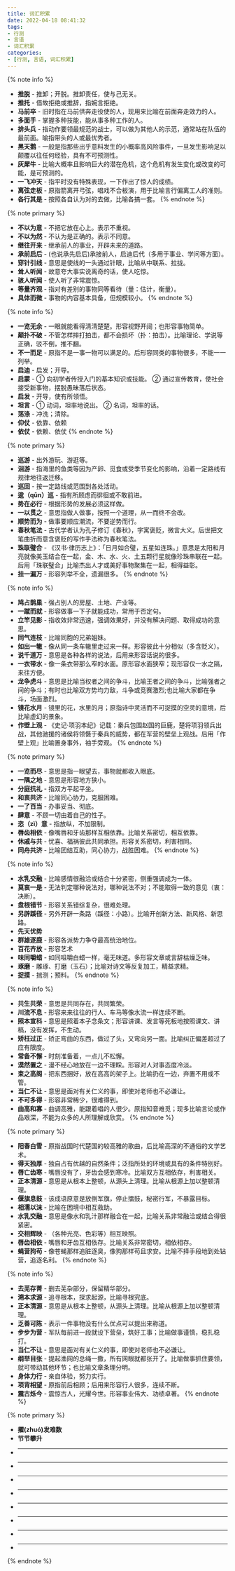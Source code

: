 ```yaml
---
title: 词汇积累
date: 2022-04-18 08:41:32
tags:
- 行测
- 言语
- 词汇积累
categories:
- [行测, 言语, 词汇积累]
---
```


{% note info %}
- **推脱** - 推卸；开脱。推卸责任，使与己无关。
- **推托** - 借故拒绝或推辞，指婉言拒绝。
- **马前卒** - 旧时指在马前供奔走役使的人，现用来比喻在前面奔走效力的人。
- **多面手** - 掌握多种技能，能从事多种工作的人。
- **排头兵** - 指动作要领最规范的战士，可以做为其他人的示范，通常站在队伍的最前面。喻指带头的人或最优秀者。
- **黑天鹅** - 一般是指那些出乎意料发生的小概率高风险事件，一旦发生影响足以颠覆以往任何经验，具有不可预测性。
- **灰犀牛** - 比喻大概率且影响巨大的潜在危机，这个危机有发生变化或改变的可能，是可预测的。
- **一飞冲天** - 指平时没有特殊表现，一下作出了惊人的成绩。
- **离弦走板** - 原指箭离开弓弦，唱戏不合板演，用于比喻言行偏离工人的准则。
- **各行其是** - 按照各自认为对的去做，比喻各搞一套。
{% endnote %}

{% note primary %}
- **不以为意** - 不把它放在心上。表示不重视。
- **不以为然** - 不认为是正确的。表示不同意。
- **继往开来** - 继承前人的事业，开辟未来的道路。
- **承前启后** - (也说承先启后)承接前人，启迪后代（多用于事业、学问等方面）。
- **穿针引线** - 意思是使线的一头通过针眼，比喻从中联系、拉拢。
- **耸人听闻** - 故意夸大事实说离奇的话，使人吃惊。
- **骇人听闻** - 使人听了非常震惊。
- **等量齐观** - 指对有差别的事物同等看待（量：估计，衡量）。
- **具体而微** - 事物的内容基本具备，但规模较小。
{% endnote %}

{% note info %}
- **一览无余** - 一眼就能看得清清楚楚。形容视野开阔；也形容事物简单。
- **颠扑不破** - 不管怎样摔打拍击，都不会损坏（扑：拍击）。比喻理论、学说等正确，驳不倒，推不翻。
- **不一而足** - 原指不是一事一物可以满足的。后形容同类的事物很多，不能一一列举。
- **启迪** - 启发；开导。
- **启蒙** - ① 向初学者传授入门的基本知识或技能。 ② 通过宣传教育，使社会接受新事物，摆脱愚昧落后状态。
- **启发** - 开导，使有所领悟。
- **坦言** - ① 动词，坦率地说出。 ② 名词，坦率的话。
- **荡涤** - 冲洗；清除。
- **仰仗** - 依靠、依赖
- **依仗** - 依赖、依仗
{% endnote %}

{% note primary %}
- **巡游** - 出外游玩、游逛等。
- **洄游** - 指海里的鱼类等因为产卵、觅食或受季节变化的影响，沿着一定路线有规律地往返迁移。
- **巡回** - 按一定路线或范围到各处活动。
- **逡（qūn）巡** - 指有所顾虑而徘徊或不敢前进。
- **势在必行** - 根据形势的发展必须这样做。
- **一以贯之** - 意思指做人做事，按照一个道理，从一而终不会改。
- **顺势而为** - 做事要顺应潮流，不要逆势而行。
- **春秋笔法** - 古代学者认为孔子修订《春秋》，字寓褒贬，微言大义。后世把文笔曲折而意含褒贬的写作手法称为春秋笔法。
- **珠联璧合** - 《汉书·律历志上》：「日月如合璧，五星如连珠。」意思是太阳和月亮就像美玉结合在一起，金、木、水、火、土五颗行星就像珍珠串联在一起。后用「珠联璧合」比喻杰出人才或美好事物聚集在一起，相得益彰。
- **挂一漏万** - 形容列举不全，遗漏很多。
{% endnote %}

{% note info %}
- **鸠占鹊巢** - 强占别人的房屋、土地、产业等。
- **一蹴而就** - 形容做事一下子就能成功，常用于否定句。
- **立竿见影** - 指收效非常迅速，强调效果好，并没有解决问题、取得成功的意思。
- **同气连枝** - 比喻同胞的兄弟姐妹。
- **如出一辙** - 像从同一条车辙里走过来一样。形容彼此十分相似（多含贬义）。
- **说千道万** - 意思是各种各样的说法，后用来形容话说的很多。
- **一衣带水** - 像一条衣带那么窄的水面。原形容水面狭窄；现形容仅一水之隔，来往方便。
- **龙争虎斗** - 意思是比喻当权者之间的争斗，比喻王者之间的争斗，比喻强者之间的争斗；有时也比喻双方势均力敌，斗争或竞赛激烈;也比喻大家都在争斗，场面激烈。
- **镜花水月** - 镜里的花，水里的月；原指诗中灵活而不可捉摸的空灵的意境，后比喻虚幻的景象。
- **作壁上观** - 《史记·项羽本纪》记载：秦兵包围赵国的巨鹿，楚将项羽领兵出战，其他驰援的诸侯将领慑于秦兵的威势，都在军营的壁垒上观战。后用「作壁上观」比喻置身事外，袖手旁观。
{% endnote %}

{% note primary %}
- **一览而尽** - 意思是指一眼望去，事物就都收入眼底。
- **一隅之地** - 意思是形容地方狭小。
- **分庭抗礼** - 指双方平起平坐。
- **和衷共济** - 比喻同心协力，克服困难。
- **一了百当** - 办事妥当、彻底。
- **肆意** - 不顾一切由着自己的性子。
- **恣（zì）意** - 指放纵，不加限制。
- **唇齿相依** - 像嘴唇和牙齿那样互相依靠。比喻关系密切，相互依靠。
- **休戚与共** - 忧喜、福祸彼此共同承担。形容关系密切，利害相同。
- **同舟共济** - 比喻团结互助，同心协力，战胜困难。
{% endnote %}

{% note info %}
- **水乳交融** - 比喻感情很融洽或结合十分紧密，侧重强调成为一体。
- **莫衷一是** - 无法判定哪种说法对，哪种说法不对；不能取得一致的意见（衷：决断）。
- **盘根错节** - 形容关系错综复杂，很难处理。
- **另辟蹊径** - 另外开辟一条路（蹊径：小路）。比喻开创新方法、新风格、新思路。
- **先天优势**
- **群雄逐鹿** - 形容各派势力争夺最高统治地位。
- **百花齐放** - 形容艺术
- **味同嚼蜡** - 如同咀嚼白蜡一样，毫无味道。多形容文章或言辞枯燥乏味。
- **琢磨** - 雕琢、打磨（玉石）；比喻对诗文等反复加工，精益求精。
- **捉摸** - 揣测；预料。
{% endnote %}

{% note info %}
- **共生共荣** - 意思是共同存在，共同繁荣。
- **川流不息** - 形容来来往往的行人、车马等像水流一样连续不断。
- **照本宣科** - 意思是照着本子念条文；形容讲课、发言等死板地按照课文、讲稿，没有发挥，不生动。
- **矫枉过正** - 矫正弯曲的东西，做过了头，又弯向另一面。比喻纠正偏差超过了应有限度。
- **常备不懈** - 时刻准备着，一点儿不松懈。
- **漠然置之** - 漫不经心地放在一边不理睬。形容对人对事态度冷淡。
- **束之高阁** - 把东西捆好，放在高高的架子上。比喻扔在一边，弃置不用或不管。
- **当仁不让** - 意思是面对有关仁义的事，即使对老师也不必谦让。
- **不可多得** - 形容非常稀少，很难得到。
- **曲高和寡** - 曲调高雅，能跟着唱的人很少。原指知音难觅；现多比喻言论或作品艰深，不能为众多的人所理解或欣赏。
{% endnote %}

{% note primary %}
- **阳春白雪** - 原指战国时代楚国的较高雅的歌曲，后比喻高深的不通俗的文学艺术。
- **得天独厚** - 独自占有优越的自然条件；泛指所处的环境或具有的条件特别好。
- **唇亡齿寒** - 嘴唇没有了，牙齿会感到寒冷。比喻双方互相依存，利害相关。
- **正本清源** - 意思是从根本上整顿，从源头上清理。比喻从根源上加以整顿清理。
- **偃旗息鼓** - 该成语原意是放倒军旗，停止擂鼓，秘密行军，不暴露目标。
- **相濡以沫** - 比喻在困境中相互救助。
- **水乳交融** - 意思是像水和乳汁那样融合在一起，比喻关系非常融洽或结合得很紧密。
- **交相辉映** - （各种光亮、色彩等）相互映照。
- **唇齿相依** - 嘴唇和牙齿互相依存。比喻关系非常密切，相依相存。
- **蝇营狗苟** - 像苍蝇那样追脏逐臭，像狗那样苟且求安。比喻不择手段地到处钻营，追逐名利。
{% endnote %}

{% note info %}
- **去芜存菁** - 删去芜杂部分，保留精华部分。
- **溯本求源** - 追寻根本，探求起源，比喻寻根究底。
- **正本清源** - 意思是从根本上整顿，从源头上清理。比喻从根源上加以整顿清理。
- **乏善可陈** - 表示一件事物没有什么优点可以提出来称道。
- **步步为营** - 军队每前进一段就设下营垒，筑好工事；比喻做事谨慎，稳扎稳打。
- **当仁不让** - 意思是面对有关仁义的事，即使对老师也不必谦让。
- **纲举目张** - 提起渔网的总绳一撒，所有网眼就都张开了。比喻做事抓住要领，就可带动其他环节；也比喻文章条理分明。
- **身体力行** - 亲自体验，努力实行。
- **项背相望** - 原指前后相顾；后用来形容行人很多，连续不断。
- **震古烁今** - 震惊古人，光耀今世。形容事业伟大、功绩卓著。
{% endnote %}


{% note primary %}
- **擢(zhuó)发难数**
- **节节攀升**
- ****
- ****
- ****
- ****
- ****
- ****
- ****
- ****
{% endnote %}


